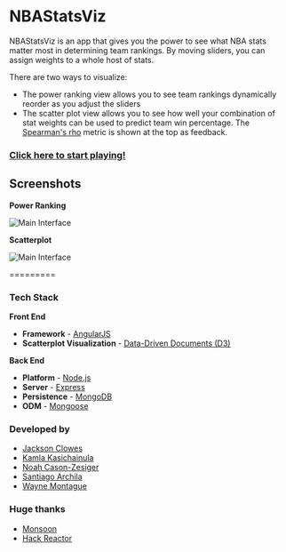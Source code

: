 NBAStatsViz
=========

NBAStatsViz is an app that gives you the power to see what NBA stats matter most in determining team rankings.
By moving sliders, you can assign weights to a whole host of stats.  

There are two ways to visualize:
* The power ranking view allows you to see team rankings dynamically reorder as you adjust the sliders
* The scatter plot view allows you to see how well your combination of stat weights can be used to predict team win percentage.  The [Spearman's rho](http://en.wikipedia.org/wiki/Spearman's_rank_correlation_coefficient) metric is shown at the top as feedback.

### [Click here to start playing!](http://nbastar.herokuapp.com/ "NBAStatsViz")

## Screenshots

**Power Ranking**

![Main Interface](https://raw2.github.com/sarchila/NBAViz/master/screenshots/powerranking.png?token=5355769__eyJzY29wZSI6IlJhd0Jsb2I6c2FyY2hpbGEvTkJBVml6L21hc3Rlci9zY3JlZW5zaG90cy9wb3dlcnJhbmtpbmcucG5nIiwiZXhwaXJlcyI6MTM4OTkzMTcwNX0%3D--66f6f4dc109ab0ddf0864b37fe3a0e956f03a588)

**Scatterplot**

![Main Interface](https://raw.github.com/sarchila/NBAViz/master/screenshots/scatter.gif?token=5355769__eyJzY29wZSI6IlJhd0Jsb2I6c2FyY2hpbGEvTkJBVml6L21hc3Rlci9zY3JlZW5zaG90cy9zY2F0dGVyLmdpZiIsImV4cGlyZXMiOjEzODk5MzE4MDV9--53a92db043f67902e1d8311472bd52300f51a0eb)

=========

### Tech Stack
<strong>Front End</strong>
* <strong>Framework</strong> - [AngularJS](http://www.angularjs.org/)
* <strong>Scatterplot Visualization</strong> - [Data-Driven Documents (D3)](http://www.d3js.org/)

<strong>Back End</strong>
* <strong>Platform</strong> - [Node.js](http://www.nodejs.org/)
* <strong>Server</strong> - [Express](http://www.expressjs.com/‎)
* <strong>Persistence</strong> - [MongoDB](http://www.mongodb.org/)
* <strong>ODM</strong> - [Mongoose](http://www.mongoosejs.com/)

### Developed by
* [Jackson Clowes]('https://github.com/turingtesties')
* [Kamla Kasichainula](https://github.com/kamalama)
* [Noah Cason-Zesiger](https://github.com/noahjcz)
* [Santiago Archila](https://github.com/sarchila)
* [Wayne Montague](https://github.com/stateoflux)

### Huge thanks
* [Monsoon](http://www.monsoonco.com/)
* [Hack Reactor](http://www.hackreactor.com/)

